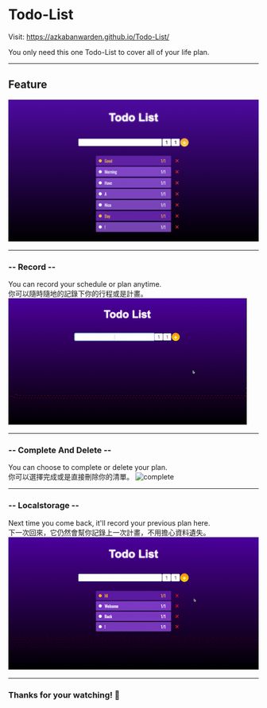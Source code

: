 # Todo-List

Visit: https://azkabanwarden.github.io/Todo-List/

You only need this one Todo-List to cover all of your life plan.

---
## Feature 

![COVER](https://github.com/AZKABANWARDEN/Todo-List/blob/bb4cbcae23a2ddf3bb5cc135145d317fda5c53b9/cover/cover.png?raw=true)

---

### -- Record --
You can record your schedule or plan anytime.
<br>
你可以隨時隨地的記錄下你的行程或是計畫。
![record](https://github.com/AZKABANWARDEN/Todo-List/blob/master/cover/Record.gif?raw=true)

---

### -- Complete And Delete --
You can choose to complete or delete your plan.
<br>
你可以選擇完成或是直接刪除你的清單。
![complete](https://github.com/AZKABANWARDEN/Todo-List/blob/master/cover/CandD.gif?raw=true)

---

### -- Localstorage --

Next time you come back, it'll record your previous plan here.
<br>
下一次回來，它仍然會幫你記錄上一次計畫，不用擔心資料遺失。
![localstorage](https://github.com/AZKABANWARDEN/Todo-List/blob/master/cover/Localstorage.gif?raw=true)

---

### Thanks for your watching! :sheep: 
